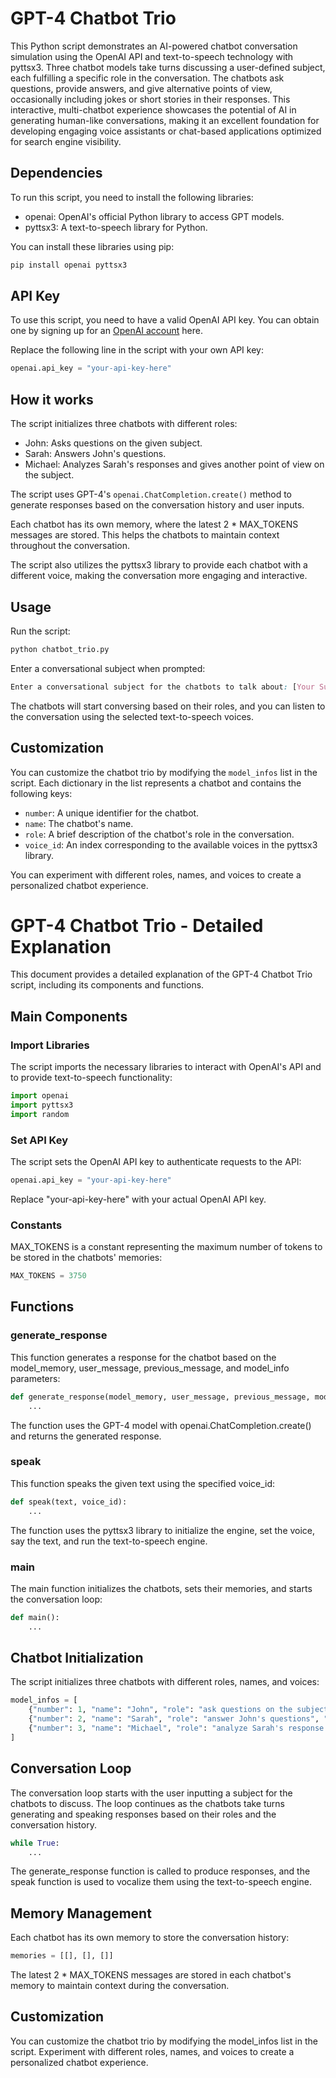 # GPT-4 Chatbot Trio

This Python script demonstrates an AI-powered chatbot conversation simulation using the OpenAI API and text-to-speech technology with pyttsx3. Three chatbot models take turns discussing a user-defined subject, each fulfilling a specific role in the conversation. The chatbots ask questions, provide answers, and give alternative points of view, occasionally including jokes or short stories in their responses. This interactive, multi-chatbot experience showcases the potential of AI in generating human-like conversations, making it an excellent foundation for developing engaging voice assistants or chat-based applications optimized for search engine visibility.

## Dependencies

To run this script, you need to install the following libraries:

- openai: OpenAI's official Python library to access GPT models.
- pyttsx3: A text-to-speech library for Python.

You can install these libraries using pip:

```bash
pip install openai pyttsx3
```

## API Key

To use this script, you need to have a valid OpenAI API key. You can obtain one by signing up for an [OpenAI account](https://beta.openai.com/signup/) here.

Replace the following line in the script with your own API key:

```python
openai.api_key = "your-api-key-here"
```

## How it works

The script initializes three chatbots with different roles:

- John: Asks questions on the given subject.
- Sarah: Answers John's questions.
- Michael: Analyzes Sarah's responses and gives another point of view on the subject.

The script uses GPT-4's `openai.ChatCompletion.create()` method to generate responses based on the conversation history and user inputs.

Each chatbot has its own memory, where the latest 2 * MAX_TOKENS messages are stored. This helps the chatbots to maintain context throughout the conversation.

The script also utilizes the pyttsx3 library to provide each chatbot with a different voice, making the conversation more engaging and interactive.

## Usage

Run the script:

```bash
python chatbot_trio.py
```

Enter a conversational subject when prompted:

```css
Enter a conversational subject for the chatbots to talk about: [Your Subject]
```

The chatbots will start conversing based on their roles, and you can listen to the conversation using the selected text-to-speech voices.

## Customization

You can customize the chatbot trio by modifying the `model_infos` list in the script. Each dictionary in the list represents a chatbot and contains the following keys:

- `number`: A unique identifier for the chatbot.
- `name`: The chatbot's name.
- `role`: A brief description of the chatbot's role in the conversation.
- `voice_id`: An index corresponding to the available voices in the pyttsx3 library.

You can experiment with different roles, names, and voices to create a personalized chatbot experience.


# GPT-4 Chatbot Trio - Detailed Explanation

This document provides a detailed explanation of the GPT-4 Chatbot Trio script, including its components and functions.

## Main Components

### Import Libraries
The script imports the necessary libraries to interact with OpenAI's API and to provide text-to-speech functionality:

```python
import openai
import pyttsx3
import random
```

### Set API Key
The script sets the OpenAI API key to authenticate requests to the API:

```python
openai.api_key = "your-api-key-here"
```

Replace "your-api-key-here" with your actual OpenAI API key.

### Constants
MAX_TOKENS is a constant representing the maximum number of tokens to be stored in the chatbots' memories:

```python
MAX_TOKENS = 3750
```

## Functions

### generate_response
This function generates a response for the chatbot based on the model_memory, user_message, previous_message, and model_info parameters:

```python
def generate_response(model_memory, user_message, previous_message, model_info):
    ...
```

The function uses the GPT-4 model with openai.ChatCompletion.create() and returns the generated response.

### speak
This function speaks the given text using the specified voice_id:

```python
def speak(text, voice_id):
    ...
```

The function uses the pyttsx3 library to initialize the engine, set the voice, say the text, and run the text-to-speech engine.

### main
The main function initializes the chatbots, sets their memories, and starts the conversation loop:

```python
def main():
    ...
```

## Chatbot Initialization
The script initializes three chatbots with different roles, names, and voices:

```python
model_infos = [
    {"number": 1, "name": "John", "role": "ask questions on the subject", "voice_id": 0},
    {"number": 2, "name": "Sarah", "role": "answer John's questions", "voice_id": 1},
    {"number": 3, "name": "Michael", "role": "analyze Sarah's response and give another point of view on the subject", "voice_id": 2},
]
```

## Conversation Loop
The conversation loop starts with the user inputting a subject for the chatbots to discuss. The loop continues as the chatbots take turns generating and speaking responses based on their roles and the conversation history.

```python
while True:
    ...
```

The generate_response function is called to produce responses, and the speak function is used to vocalize them using the text-to-speech engine.

## Memory Management
Each chatbot has its own memory to store the conversation history:

```python
memories = [[], [], []]
```

The latest 2 * MAX_TOKENS messages are stored in each chatbot's memory to maintain context during the conversation.

## Customization
You can customize the chatbot trio by modifying the model_infos list in the script. Experiment with different roles, names, and voices to create a personalized chatbot experience.
